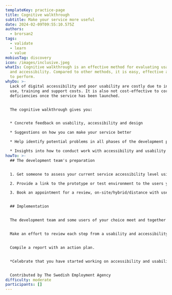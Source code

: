 ```yaml
---
templateKey: practice-page
title: Cognitive walkthrough
subtitle: Make your service more useful
date: 2024-02-09T09:55:10.575Z
authors:
  - brorsan2
tags:
  - validate
  - learn
  - value
mobiusTag: discovery
icon: /images/inclusive.jpeg
whatIs: Cognitive walkthrough is an effective method for evaluating usability
  and accessibility. Compared to other methods, it is easy, effective and cheap
  to perform.
whyDo: >-
  Lack of digital accessibility and poor usability are costly due to inefficient
  use, training and support costs. It is also not cost-effective to correct the
  deficiencies once the service has been launched.


  The cognitive walkthrough gives you:


  * Concrete feedback on usability, accessibility and design

  * Suggestions on how you can make your service better

  * Help identify potential problems in all phases of the development process

  * Insights into how to conduct work with accessibility and usability in a structured way
howTo: >-
  ## The development team's preparation


  1. Get someone to assess your current service accessibility level using a WCAG (Web Content Accessibility Guidelines) assessment tool of your choice. Use this report as a way of understanding the technical debt that might exist.

  2. Provide a link to the prototype or test environment to the users you want to try your service on.

  3. Book an appointment for a review, on-site/hybrid/distance with users that are new to your service or might have been in contact with your support for accessibility reasons


  ## Implementation


  The development team and some users of your choice meet and together go through the service step by step at a leisurely pace.


  Make an effort to review each step from a usability and accessibility perspective and based on current requirements, guidelines and recommendations.


  Compile a report with an action plan.


  *Celebrate that you have started working on accessibility and usability, which will lead to better results for your service!*


  C﻿ontributed by The Swedish Employment Agency
difficulty: moderate
participants: []
---
```

